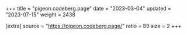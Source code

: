 +++
title = "pigeon.codeberg.page"
date = "2023-03-04"
updated = "2023-07-15"
weight = 2438

[extra]
source = "https://pigeon.codeberg.page/"
ratio = 89
size = 2
+++
